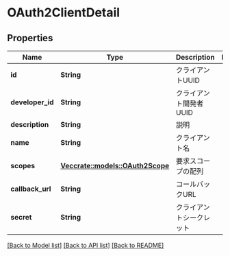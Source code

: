 # OAuth2ClientDetail

## Properties

Name | Type | Description | Notes
------------ | ------------- | ------------- | -------------
**id** | **String** | クライアントUUID | 
**developer_id** | **String** | クライアント開発者UUID | 
**description** | **String** | 説明 | 
**name** | **String** | クライアント名 | 
**scopes** | [**Vec<crate::models::OAuth2Scope>**](OAuth2Scope.md) | 要求スコープの配列 | 
**callback_url** | **String** | コールバックURL | 
**secret** | **String** | クライアントシークレット | 

[[Back to Model list]](../README.md#documentation-for-models) [[Back to API list]](../README.md#documentation-for-api-endpoints) [[Back to README]](../README.md)


